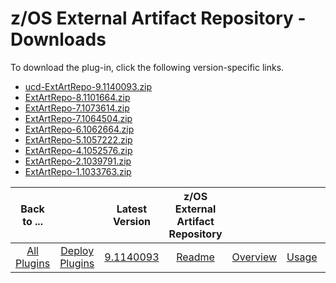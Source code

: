 # z/OS External Artifact Repository - Downloads

To download the plug-in, click the following version-specific links.

- [ucd-ExtArtRepo-9.1140093.zip](https://raw.githubusercontent.com/UrbanCode/IBM-UCD-PLUGINS/main/files/zOS-external-artifact-download/ucd-ExtArtRepo-9.1140093.zip)
- [ExtArtRepo-8.1101664.zip](https://raw.githubusercontent.com/UrbanCode/IBM-UCD-PLUGINS/main/files/zOS-external-artifact-download/ExtArtRepo-8.1101664.zip)
- [ExtArtRepo-7.1073614.zip](https://raw.githubusercontent.com/UrbanCode/IBM-UCD-PLUGINS/main/files/zOS-external-artifact-download/ExtArtRepo-7.1073614.zip)
- [ExtArtRepo-7.1064504.zip](https://raw.githubusercontent.com/UrbanCode/IBM-UCD-PLUGINS/main/files/zOS-external-artifact-download/ExtArtRepo-7.1064504.zip)
- [ExtArtRepo-6.1062664.zip](https://raw.githubusercontent.com/UrbanCode/IBM-UCD-PLUGINS/main/files/zOS-external-artifact-download/ExtArtRepo-6.1062664.zip)
- [ExtArtRepo-5.1057222.zip](https://raw.githubusercontent.com/UrbanCode/IBM-UCD-PLUGINS/main/files/zOS-external-artifact-download/ExtArtRepo-5.1057222.zip)
- [ExtArtRepo-4.1052576.zip](https://raw.githubusercontent.com/UrbanCode/IBM-UCD-PLUGINS/main/files/zOS-external-artifact-download/ExtArtRepo-4.1052576.zip)
- [ExtArtRepo-2.1039791.zip](https://raw.githubusercontent.com/UrbanCode/IBM-UCD-PLUGINS/main/files/zOS-external-artifact-download/ExtArtRepo-2.1039791.zip)
- [ExtArtRepo-1.1033763.zip](https://raw.githubusercontent.com/UrbanCode/IBM-UCD-PLUGINS/main/files/zOS-external-artifact-download/ExtArtRepo-1.1033763.zip)

|          Back to ...          |                                |                                                                 Latest Version                                                                  | z/OS External Artifact Repository ||||
|:-----------------------------:|:------------------------------:|:-----------------------------------------------------------------------------------------------------------------------------------------------:|:---------------------------------:| :---: | :---: | :---: |
| [All Plugins](../../index.md) | [Deploy Plugins](../README.md) | [9.1140093](https://raw.githubusercontent.com/UrbanCode/IBM-UCD-PLUGINS/main/files/zOS-external-artifact-download/ucd-ExtArtRepo-9.1140093.zip) |        [Readme](README.md)        |[Overview](overview.md)|[Usage](usage.md)|[Steps](steps.md)|
